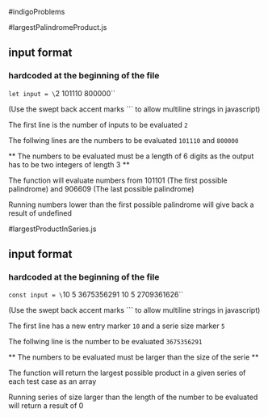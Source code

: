 #indigoProblems

#largestPalindromeProduct.js

## input format

### hardcoded at the beginning of the file

`let input = \`2
 101110
 800000\``

(Use the swept back accent marks ``` to allow multiline strings in javascript)

The first line is the number of inputs to be evaluated `2`

The follwing lines are the numbers to be evaluated `101110` and `800000`

** The numbers to be evaluated must be a length of 6 digits as the output has to be two integers of length 3 **

The function will evaluate numbers from 101101 (The first possible palindrome) and 906609 (The last possible palindrome)

Running numbers lower than the first possible palindrome will give back a result of undefined 

#largestProductInSeries.js

## input format

### hardcoded at the beginning of the file

`const input = \`10 5
                3675356291
                10 5
                2709361626\``

(Use the swept back accent marks ``` to allow multiline strings in javascript)

The first line has a new entry marker `10` and a serie size marker `5`

The follwing line is the number to be evaluated `3675356291`

** The numbers to be evaluated must be larger than the size of the serie **

The function will return the largest possible product in a given series of each test case as an array  

Running series of size larger than the length of the number to be evaluated will return a result of 0 
